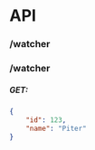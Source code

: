 # **API**

### /watcher
### /watcher
##### **GET**:
```json
{
    "id": 123,
    "name": "Piter"
}
```
```
